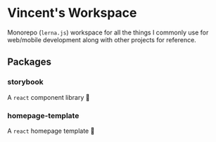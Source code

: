 # Vincent's Workspace

Monorepo (`lerna.js`) workspace  for all the things I commonly use for web/mobile development along with other projects for reference.

## Packages
### storybook
A `react` component library 🚧
### homepage-template
A `react` homepage template 🚧
